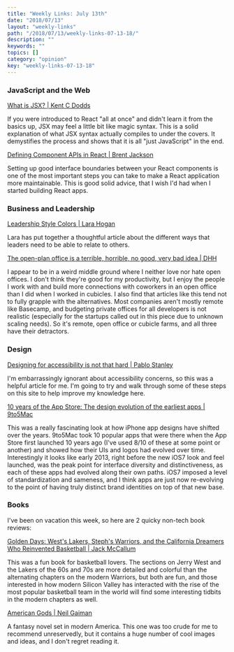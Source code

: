 ```yaml
---
title: "Weekly Links: July 13th"
date: "2018/07/13"
layout: "weekly-links"
path: "/2018/07/13/weekly-links-07-13-18/"
description: ""
keywords: ""
topics: []
category: "opinion"
key: "weekly-links-07-13-18"
---
```



### JavaScript and the Web

[What is JSX? | Kent C Dodds](https://medium.com/p/what-is-jsx-310ab98c463e)

If you were introduced to React "all at once" and didn't learn it from the basics up, JSX may feel a little bit like magic syntax.  This is a solid explanation of what JSX syntax actually compiles to under the covers.  It demystifies the process and shows that it is all "just JavaScript" in the end.

[Defining Component APIs in React | Brent Jackson](http://jxnblk.com/writing/posts/defining-component-apis-in-react/)

Setting up good interface boundaries between your React components is one of the most important steps you can take to make a React application more maintainable.  This is good solid advice, that I wish I'd had when I started building React apps.

### Business and Leadership

[Leadership Style Colors | Lara Hogan](http://larahogan.github.io/blog/leadership-style-colors/)

Lara has put together a thoughtful article about the different ways that leaders need to be able to relate to others.

[The open-plan office is a terrible, horrible, no good, very bad idea | DHH](https://m.signalvnoise.com/the-open-plan-office-is-a-terrible-horrible-no-good-very-bad-idea-42bd9cd294e3)

I appear to be in a weird middle ground where I neither love nor hate open offices.  I don't think they're good for my productivity, but I enjoy the people I work with and build more connections with coworkers in an open office than I did when I worked in cubicles. I also find that articles like this tend not to fully grapple with the alternatives.  Most companies aren't mostly remote like Basecamp, and budgeting private offices for all developers is not realistic (especially for the startups called out in this piece due to unknown scaling needs).  So it's remote, open office or cubicle farms, and all three have their detractors.

### Design

[Designing for accessibility is not that hard | Pablo Stanley](https://uxdesign.cc/designing-for-accessibility-is-not-that-hard-c04cc4779d94)

I'm embarrassingly ignorant about accessibility concerns, so this was a helpful article for me.  I'm going to try and walk through some of these steps on this site to help improve my knowledge here.

[10 years of the App Store: The design evolution of the earliest apps | 9to5Mac](https://9to5mac.com/2018/07/10/app-store-10-years-design-evolution/)

This was a really fascinating look at how iPhone app designs have shifted over the years.  9to5Mac took 10 popular apps that were there when the App Store first launched 10 years ago (I've used 8/10 of these at some point or another) and showed how their UIs and logos had evolved over time.  Interestingly it looks like early 2013, right before the new iOS7 look and feel launched, was the peak point for interface diversity and distinctiveness, as each of these apps had evolved along their own paths.  iOS7 imposed a level of standardization and sameness, and I think apps are just now re-evolving to the point of having truly distinct brand identities on top of that new base.


### Books

I've been on vacation this week, so here are 2 quicky non-tech book reviews:

[Golden Days: West's Lakers, Steph's Warriors, and the California Dreamers Who Reinvented Basketball | Jack McCallum](https://amzn.to/2L4uGQp)

This was a fun book for basketball lovers.  The sections on Jerry West and the Lakers of the 60s and 70s are more detailed and colorful than the alternating chapters on the modern Warriors, but both are fun, and those interested in how modern Silicon Valley has interacted with the rise of the most popular basketball team in the world will find some interesting tidbits in the modern chapters as well.


[American Gods | Neil Gaiman](https://amzn.to/2Jj6vJ2)

A fantasy novel set in modern America.  This one was too crude for me to recommend unreservedly, but it contains a huge number of cool images and ideas, and I don't regret reading it.
